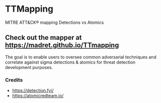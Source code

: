 # TTMapping
MITRE ATT&CK® mapping Detections vs Atomics

## Check out the mapper at https://madret.github.io/TTmapping
The goal is to enable users to oversee common adversarial techniques and correlate against sigma detections & atomics for threat detection development purposes.

### Credits
- https://detection.fyi/
- https://atomicredteam.io/
